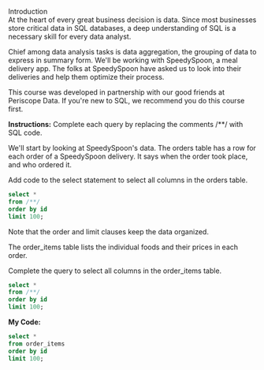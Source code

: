 Introduction<br>
At the heart of every great business decision is data. Since most businesses store critical data in SQL databases, a deep understanding of SQL is a necessary skill for every data analyst.

Chief among data analysis tasks is data aggregation, the grouping of data to express in summary form. We'll be working with SpeedySpoon, a meal delivery app. The folks at SpeedySpoon have asked us to look into their deliveries and help them optimize their process.

This course was developed in partnership with our good friends at Periscope Data. If you're new to SQL, we recommend you do this course first.

**Instructions:**
Complete each query by replacing the comments /**/ with SQL code.

We'll start by looking at SpeedySpoon's data. The orders table has a row for each order of a SpeedySpoon delivery. It says when the order took place, and who ordered it.

Add code to the select statement to select all columns in the orders table.
```sql
select *
from /**/
order by id
limit 100;
```
Note that the order and limit clauses keep the data organized.

The order_items table lists the individual foods and their prices in each order.

Complete the query to select all columns in the order_items table.
```sql
select * 
from /**/
order by id
limit 100;
```

**My Code:**
```sql
select *
from order_items
order by id
limit 100;
```
